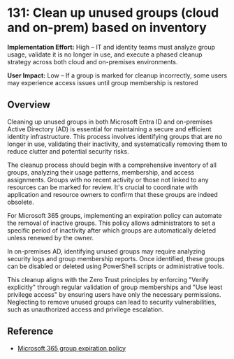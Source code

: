 # 131: Clean up unused groups (cloud and on-prem) based on inventory

**Implementation Effort:** High – IT and identity teams must analyze group usage, validate it is no longer in use, and execute a phased cleanup strategy across both cloud and on-premises environments.

**User Impact:** Low – If a group is marked for cleanup incorrectly, some users may experience access issues until group membership is restored

## Overview

Cleaning up unused groups in both Microsoft Entra ID and on-premises Active Directory (AD) is essential for maintaining a secure and efficient identity infrastructure. This process involves identifying groups that are no longer in use, validating their inactivity, and systematically removing them to reduce clutter and potential security risks.

The cleanup process should begin with a comprehensive inventory of all groups, analyzing their usage patterns, membership, and access assignments. Groups with no recent activity or those not linked to any resources can be marked for review. It's crucial to coordinate with application and resource owners to confirm that these groups are indeed obsolete.

For Microsoft 365 groups, implementing an expiration policy can automate the removal of inactive groups. This policy allows administrators to set a specific period of inactivity after which groups are automatically deleted unless renewed by the owner.

In on-premises AD, identifying unused groups may require analyzing security logs and group membership reports. Once identified, these groups can be disabled or deleted using PowerShell scripts or administrative tools.&#x20;

This cleanup aligns with the Zero Trust principles by enforcing "Verify explicitly" through regular validation of group memberships and "Use least privilege access" by ensuring users have only the necessary permissions. Neglecting to remove unused groups can lead to security vulnerabilities, such as unauthorized access and privilege escalation.

## Reference

* [Microsoft 365 group expiration policy](https://learn.microsoft.com/en-us/microsoft-365/solutions/microsoft-365-groups-expiration-policy)
